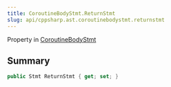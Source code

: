 ```yaml
---
title: CoroutineBodyStmt.ReturnStmt
slug: api/cppsharp.ast.coroutinebodystmt.returnstmt
---
```

Property in [CoroutineBodyStmt](/api/cppsharp/ast/coroutinebodystmt)

## Summary



```csharp
public Stmt ReturnStmt { get; set; }
```

